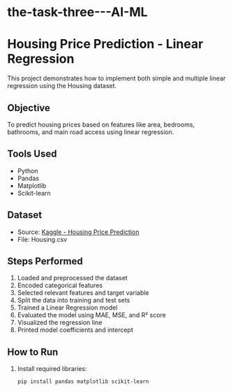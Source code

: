 # the-task-three---AI-ML
# Housing Price Prediction - Linear Regression

This project demonstrates how to implement both simple and multiple linear regression using the Housing dataset.

## Objective

To predict housing prices based on features like area, bedrooms, bathrooms, and main road access using linear regression.

## Tools Used

- Python
- Pandas
- Matplotlib
- Scikit-learn

## Dataset

- Source: [Kaggle - Housing Price Prediction](https://www.kaggle.com/datasets/harishkumardatalab/housing-price-prediction)
- File: Housing.csv

## Steps Performed

1. Loaded and preprocessed the dataset
2. Encoded categorical features
3. Selected relevant features and target variable
4. Split the data into training and test sets
5. Trained a Linear Regression model
6. Evaluated the model using MAE, MSE, and R² score
7. Visualized the regression line
8. Printed model coefficients and intercept

## How to Run

1. Install required libraries:
   ```bash
   pip install pandas matplotlib scikit-learn
